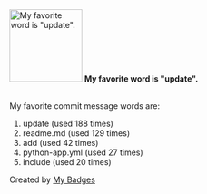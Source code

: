 <img src="https://github.com/my-badges/my-badges/blob/master/src/all-badges/favorite-word/favorite-word.png?raw=true" alt="My favorite word is &quot;update&quot;." title="My favorite word is &quot;update&quot;." width="128">
<strong>My favorite word is &quot;update&quot;.</strong>
<br><br>

My favorite commit message words are:

1. update (used 188 times)
2. readme.md (used 129 times)
3. add (used 42 times)
4. python-app.yml (used 27 times)
5. include (used 20 times)


Created by <a href="https://github.com/my-badges/my-badges">My Badges</a>